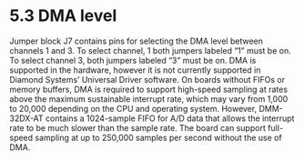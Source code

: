 # 5.3 DMA level

Jumper block J7 contains pins for selecting the DMA level between channels 1 and 3. To select channel, 1 both jumpers labeled “1” must be on. To select channel 3, both jumpers labeled “3” must be on. DMA is supported in the hardware, however it is not currently supported in Diamond Systems’ Universal Driver software. On boards without FIFOs or memory buffers, DMA is required to support high-speed sampling at rates above the maximum sustainable interrupt rate, which may vary from 1,000 to 20,000 depending on the CPU and operating system. However, DMM-32DX-AT contains a 1024-sample FIFO for A/D data that allows the interrupt rate to be much slower than the sample rate. The board can support full-speed sampling at up to 250,000 samples per second without the use of DMA.

